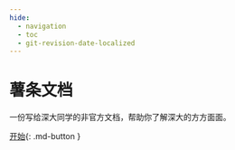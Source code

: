 ```yaml
---
hide:  
  - navigation  
  - toc
  - git-revision-date-localized
---
```


# 薯条文档

一份写给深大同学的非官方文档，帮助你了解深大的方方面面。



 [开始](guidebook/forFreshman/){:  .md-button }



